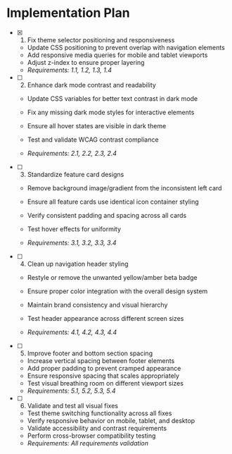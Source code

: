 # Implementation Plan

- [x] 1. Fix theme selector positioning and responsiveness


  - Update CSS positioning to prevent overlap with navigation elements
  - Add responsive media queries for mobile and tablet viewports
  - Adjust z-index to ensure proper layering
  - _Requirements: 1.1, 1.2, 1.3, 1.4_



- [ ] 2. Enhance dark mode contrast and readability
  - Update CSS variables for better text contrast in dark mode
  - Fix any missing dark mode styles for interactive elements
  - Ensure all hover states are visible in dark theme


  - Test and validate WCAG contrast compliance
  - _Requirements: 2.1, 2.2, 2.3, 2.4_

- [ ] 3. Standardize feature card designs
  - Remove background image/gradient from the inconsistent left card


  - Ensure all feature cards use identical icon container styling
  - Verify consistent padding and spacing across all cards
  - Test hover effects for uniformity
  - _Requirements: 3.1, 3.2, 3.3, 3.4_



- [ ] 4. Clean up navigation header styling
  - Restyle or remove the unwanted yellow/amber beta badge
  - Ensure proper color integration with the overall design system
  - Maintain brand consistency and visual hierarchy
  - Test header appearance across different screen sizes



  - _Requirements: 4.1, 4.2, 4.3, 4.4_

- [ ] 5. Improve footer and bottom section spacing
  - Increase vertical spacing between footer elements
  - Add proper padding to prevent cramped appearance
  - Ensure responsive spacing that scales appropriately
  - Test visual breathing room on different viewport sizes
  - _Requirements: 5.1, 5.2, 5.3, 5.4_

- [ ] 6. Validate and test all visual fixes
  - Test theme switching functionality across all fixes
  - Verify responsive behavior on mobile, tablet, and desktop
  - Validate accessibility and contrast requirements
  - Perform cross-browser compatibility testing
  - _Requirements: All requirements validation_